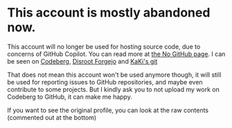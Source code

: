 # This account is mostly abandoned now.

This account will no longer be used for hosting source code, due to concerns of GitHub Copilot. You can read more at [the No GitHub page](https://nogithub.codeberg.page). I can be seen on [Codeberg](https://codeberg.org/kita), [Disroot Forgejo](https://git.disroot.org/kita) and [KaKi's git](https://git.kaki87.net/kita)

That does not mean this account won't be used anymore though, it will still be used for reporting issues to GitHub repositories, and maybe even contribute to some projects. But I kindly ask you to not upload my work on Codeberg to GitHub, it can make me happy.

If you want to see the original profile, you can look at the raw contents (commented out at the bottom)

<!--
### Hi there!! I'm searinminecraft!

* A random guy that plays Roblox, SuperTuxKart, and Minecraft.
* I like coding random stuff in Python. Example being my [STKAddons TUI Frontend](https://github.com/searinminecraft/stkaddons-cli) and my Revolt bot called [doingus](https://github.com/searinminecraft/doingus)
* I also like to draw, although they're not as good as my (former) IRL best friend's drawings.
* I help translate open source projects to Filipino. Examples being [Revolt](https://github.com/revoltchat) and [SuperTuxKart](https://supertuxkart.net/fil/Main_Page)
* I use [Artix](https://artixlinux.org) BTW (runit <3)
* Currently trying out [Fedora](https://fedoraproject.org) (of course has systemd)
* Owner of the [SuperTuxKart Revolt Server](https://app.revolt.chat/invite/01GVQJVVFM233EHBV03K7B3HF5)
* Contributor of the [Frankfurt STK Wiki](https://stk.kimden.online/wiki) (a wiki dedicated to SuperTuxKart related things, still broken as heck)
* I also code a Discord bot, which is a port of [linaSTK in discord.py](https://github.com/searinminecraft/lina-discord)

### Socials

* [YouTube](https://youtube.com/@SearInMinecraft)
* [Codeberg](https://codeberg.org/kita), the one I'm most proud of
-->

